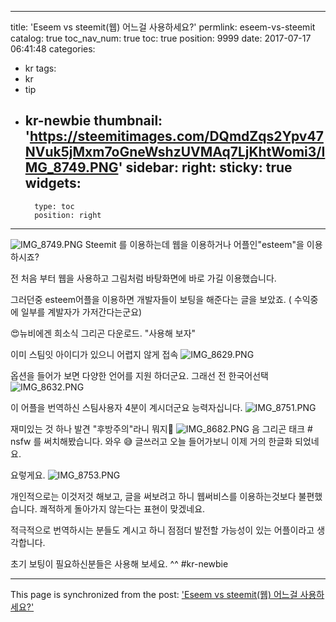 
---
title: 'Eseem vs steemit(웹) 어느걸 사용하세요?'
permlink: eseem-vs-steemit
catalog: true
toc_nav_num: true
toc: true
position: 9999
date: 2017-07-17 06:41:48
categories:
- kr
tags:
- kr
- tip
- kr-newbie
thumbnail: 'https://steemitimages.com/DQmdZqs2Ypv47NVuk5jMxm7oGneWshzUVMAq7LjKhtWomi3/IMG_8749.PNG'
sidebar:
    right:
        sticky: true
widgets:
    -
        type: toc
        position: right
---


![IMG_8749.PNG](https://steemitimages.com/DQmdZqs2Ypv47NVuk5jMxm7oGneWshzUVMAq7LjKhtWomi3/IMG_8749.PNG)
Steemit 를 이용하는데 웹을 이용하거나 어플인"esteem"을 
이용하시죠? 

전 처음 부터 웹을 사용하고 그림처럼 바탕화면에 바로 가길 이용했습니다.  

그러던중 esteem어플을 이용하면 개발자들이 보팅을 해준다는 글을 보았죠.  ( 수익중에 일부를 계발자가 가저간다는군요)


😍뉴비에겐 희소식 그리곤 다운로드. "사용해 보자"

이미 스팀잇 아이디가 있으니 어렵지 않게 접속
![IMG_8629.PNG](https://steemitimages.com/DQmXor4ipiNRi8BcigssRaLQ2gAFPr9RHLkVKLy7dVz8xNJ/IMG_8629.PNG)

옵션을 들어가 보면 다양한 언어를 지원 하더군요. 
그래선 전 한국어선택
![IMG_8632.PNG](https://steemitimages.com/DQmTTCZ96hsYp3rqEVHkxhnXJ5jnNckQ3DfPckLGmLJkkTF/IMG_8632.PNG)

이 어플을  번역하신 스팀사용자 4분이 계시더군요 
능력자십니다. 
![IMG_8751.PNG](https://steemitimages.com/DQmZ5LoLuEQeZ8Mhdk4LmSpx6vtKYif739y9Cy6uedMNxrt/IMG_8751.PNG)

재미있는 것 하나 발견 "후방주의"라니 뭐지🤔
![IMG_8682.PNG](https://steemitimages.com/DQmfK96gzDwdBJBEYJrvM1g9ZnNGeegLhuwRfEcgCroaVrD/IMG_8682.PNG)
음 그리곤 태크 # nsfw 를 써치해봤습니다.  와우 😅
글쓰러고 오늘 들어가보니 이제 거의 한글화 되었네요. 

요렇게요. 
![IMG_8753.PNG](https://steemitimages.com/DQmWxmdXh8iow2X84eVegmLjnBkXMYg6oYMh58PEsAuPC47/IMG_8753.PNG)

개인적으로는 이것저것 해보고, 글을 써보려고 하니 웹써비스를 이용하는것보다 불편했습니다. 
쾌적하게 돌아가지 않는다는 표현이 맞겠네요.  

적극적으로 번역하시는 분들도 계시고 하니 점점더 발전할 가능성이 있는 어플이라고 생각합니다.  

초기 보팅이 필요하신분들은 사용해 보세요. ^^ 
#kr-newbie

- - -

This page is synchronized from the post: ['Eseem vs steemit(웹) 어느걸 사용하세요?'](https://steemit.com/@kingbit/eseem-vs-steemit)
